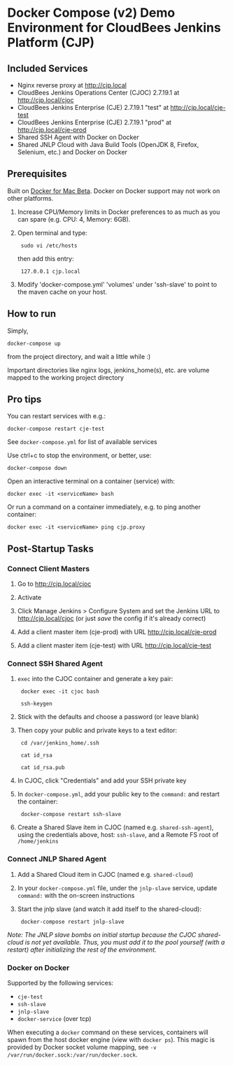 # Docker Compose (v2) Demo Environment for CloudBees Jenkins Platform (CJP)

## Included Services
* Nginx reverse proxy at http://cjp.local
* CloudBees Jenkins Operations Center (CJOC) 2.7.19.1 at http://cjp.local/cjoc
* CloudBees Jenkins Enterprise (CJE) 2.7.19.1 "test" at http://cjp.local/cje-test
* CloudBees Jenkins Enterprise (CJE) 2.7.19.1 "prod" at http://cjp.local/cje-prod
* Shared SSH Agent with Docker on Docker
* Shared JNLP Cloud with Java Build Tools (OpenJDK 8, Firefox, Selenium, etc.) and Docker on Docker

## Prerequisites

Built on [Docker for Mac Beta](https://blog.docker.com/2016/03/docker-for-mac-windows-beta/). Docker on Docker support may not work on other platforms.

1. Increase CPU/Memory limits in Docker preferences to as much as you can spare (e.g. CPU: 4, Memory: 6GB).

2. Open terminal and type:

        sudo vi /etc/hosts

    then add this entry:

        127.0.0.1 cjp.local

3. Modify 'docker-compose.yml' 'volumes' under 'ssh-slave' to point to the maven cache on your host.

## How to run

Simply,

    docker-compose up

from the project directory, and wait a little while :)

Important directories like nginx logs, jenkins_home(s), etc. are volume mapped to the working project directory

## Pro tips

You can restart services with e.g.:

    docker-compose restart cje-test

See `` docker-compose.yml `` for list of available services

Use ctrl+c to stop the environment, or better, use:

    docker-compose down

Open an interactive terminal on a container (service) with:

    docker exec -it <serviceName> bash

Or run a command on a container immediately, e.g. to ping another container:

    docker exec -it <serviceName> ping cjp.proxy

## Post-Startup Tasks

### Connect Client Masters

1. Go to http://cjp.local/cjoc

2. Activate

3. Click Manage Jenkins > Configure System and set the Jenkins URL to http://cjp.local/cjoc (or just _save_ the config if it's already correct)

4. Add a client master item (cje-prod) with URL http://cjp.local/cje-prod

5. Add a client master item (cje-test) with URL  http://cjp.local/cje-test

### Connect SSH Shared Agent

1. `` exec `` into the CJOC container and generate a key pair:

        docker exec -it cjoc bash

        ssh-keygen

2. Stick with the defaults and choose a password (or leave blank)

3. Then copy your public and private keys to a text editor:

        cd /var/jenkins_home/.ssh

        cat id_rsa

        cat id_rsa.pub

4. In CJOC, click "Credentials" and add your SSH private key

5. In `` docker-compose.yml ``, add your public key to the `` command: `` and restart the container:

        docker-compose restart ssh-slave

6. Create a Shared Slave item in CJOC (named e.g. `` shared-ssh-agent ``), using the credentials above, host: `` ssh-slave ``, and a Remote FS root of `` /home/jenkins ``

### Connect JNLP Shared Agent

1. Add a Shared Cloud item in CJOC (named e.g. `` shared-cloud ``)

2. In your `` docker-compose.yml `` file, under the `` jnlp-slave `` service, update `` command: ``  with the on-screen instructions

3. Start the jnlp slave (and watch it add itself to the shared-cloud):

        docker-compose restart jnlp-slave

*Note: The JNLP slave bombs on initial startup because the CJOC shared-cloud is not yet available. Thus, you must add it to the pool yourself (with a restart) after initializing the rest of the environment.*

### Docker on Docker

Supported by the following services:

* `` cje-test ``
* `` ssh-slave ``
* `` jnlp-slave ``
* `` docker-service `` (over tcp)

When executing a `` docker `` command on these services, containers will spawn from the host docker engine (view with `` docker ps ``). This magic is provided by Docker socket volume mapping, see `` -v /var/run/docker.sock:/var/run/docker.sock ``.
